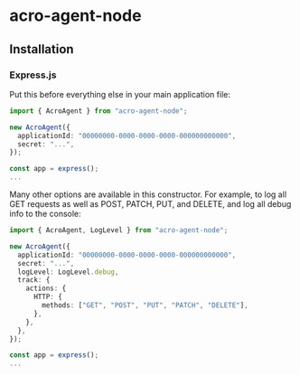 # acro-agent-node

## Installation

### Express.js

Put this before everything else in your main application file:

```typescript
import { AcroAgent } from "acro-agent-node";

new AcroAgent({
  applicationId: "00000000-0000-0000-0000-000000000000",
  secret: "...",
});

const app = express();
...
```

Many other options are available in this constructor. For example, to log all GET requests as well as POST, PATCH, PUT, and DELETE, and log all debug info to the console:

```typescript
import { AcroAgent, LogLevel } from "acro-agent-node";

new AcroAgent({
  applicationId: "00000000-0000-0000-0000-000000000000",
  secret: "...",
  logLevel: LogLevel.debug,
  track: {
    actions: {
      HTTP: {
        methods: ["GET", "POST", "PUT", "PATCH", "DELETE"],
      },
    },
  },
});

const app = express();
...
```
